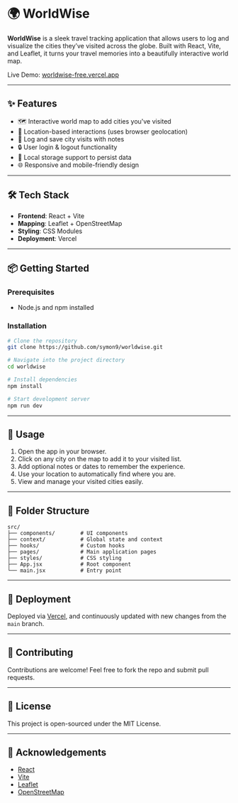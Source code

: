 # 🌍 WorldWise

**WorldWise** is a sleek travel tracking application that allows users to log and visualize the cities they’ve visited across the globe. Built with React, Vite, and Leaflet, it turns your travel memories into a beautifully interactive world map.

Live Demo: [worldwise-free.vercel.app](https://worldwise-free.vercel.app)

---

## ✨ Features

- 🗺️ Interactive world map to add cities you've visited
- 📍 Location-based interactions (uses browser geolocation)
- 📝 Log and save city visits with notes
- 🔒 User login & logout functionality
- 💾 Local storage support to persist data
- 🌐 Responsive and mobile-friendly design

---

## 🛠️ Tech Stack

- **Frontend**: React + Vite
- **Mapping**: Leaflet + OpenStreetMap
- **Styling**: CSS Modules
- **Deployment**: Vercel

---

## 📦 Getting Started

### Prerequisites

- Node.js and npm installed

### Installation

```bash
# Clone the repository
git clone https://github.com/symon9/worldwise.git

# Navigate into the project directory
cd worldwise

# Install dependencies
npm install

# Start development server
npm run dev
```

---

## 🧭 Usage

1. Open the app in your browser.
2. Click on any city on the map to add it to your visited list.
3. Add optional notes or dates to remember the experience.
4. Use your location to automatically find where you are.
5. View and manage your visited cities easily.

---

## 📁 Folder Structure

```
src/
├── components/        # UI components
├── context/           # Global state and context
├── hooks/             # Custom hooks
├── pages/             # Main application pages
├── styles/            # CSS styling
├── App.jsx            # Root component
└── main.jsx           # Entry point
```

---

## 🚀 Deployment

Deployed via [Vercel](https://vercel.com), and continuously updated with new changes from the `main` branch.

---

## 🤝 Contributing

Contributions are welcome! Feel free to fork the repo and submit pull requests.

---

## 📄 License

This project is open-sourced under the MIT License.

---

## 🙏 Acknowledgements

- [React](https://reactjs.org)
- [Vite](https://vitejs.dev)
- [Leaflet](https://leafletjs.com)
- [OpenStreetMap](https://www.openstreetmap.org)
